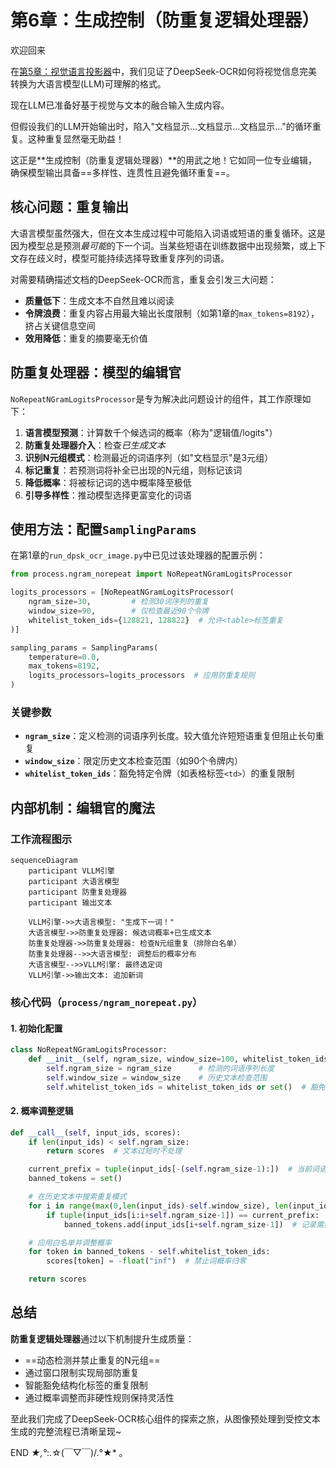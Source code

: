 # 第6章：生成控制（防重复逻辑处理器）

欢迎回来

在[第5章：视觉语言投影器](05_vision_language_projector__.md)中，我们见证了DeepSeek-OCR如何将视觉信息完美转换为大语言模型(LLM)可理解的格式。

现在LLM已准备好基于视觉与文本的融合输入生成内容。

但假设我们的LLM开始输出时，陷入"文档显示...文档显示...文档显示..."的循环重复。这种重复显然毫无助益！

这正是**生成控制（防重复逻辑处理器）**的用武之地！它如同一位专业编辑，确保模型输出具备==多样性、连贯性且避免循环重复==。

## 核心问题：重复输出

大语言模型虽然强大，但在文本生成过程中可能陷入词语或短语的重复循环。这是因为模型总是预测*最可能*的下一个词。当某些短语在训练数据中出现频繁，或上下文存在歧义时，模型可能持续选择导致重复序列的词语。

对需要精确描述文档的DeepSeek-OCR而言，重复会引发三大问题：
- **质量低下**：生成文本不自然且难以阅读
- **令牌浪费**：重复内容占用最大输出长度限制（如第1章的`max_tokens=8192`），挤占关键信息空间
- **效用降低**：重复的摘要毫无价值

## 防重复处理器：模型的编辑官

`NoRepeatNGramLogitsProcessor`是专为解决此问题设计的组件，其工作原理如下：

1. **语言模型预测**：计算数千个候选词的概率（称为"逻辑值/logits"）
2. **防重复处理器介入**：检查*已生成文本*
3. **识别N元组模式**：检测最近的词语序列（如"文档显示"是3元组）
4. **标记重复**：若预测词将补全已出现的N元组，则标记该词
5. **降低概率**：将被标记词的选中概率降至极低
6. **引导多样性**：推动模型选择更富变化的词语

## 使用方法：配置`SamplingParams`

在第1章的`run_dpsk_ocr_image.py`中已见过该处理器的配置示例：

```python
from process.ngram_norepeat import NoRepeatNGramLogitsProcessor

logits_processors = [NoRepeatNGramLogitsProcessor(
    ngram_size=30,         # 检测30词序列的重复
    window_size=90,        # 仅检查最近90个令牌
    whitelist_token_ids={128821, 128822}  # 允许<table>标签重复
)]

sampling_params = SamplingParams(
    temperature=0.0,
    max_tokens=8192,
    logits_processors=logits_processors  # 应用防重复规则
)
```

### 关键参数
- **`ngram_size`**：定义检测的词语序列长度。较大值允许短短语重复但阻止长句重复
- **`window_size`**：限定历史文本检查范围（如90个令牌内）
- **`whitelist_token_ids`**：豁免特定令牌（如表格标签`<td>`）的重复限制

## 内部机制：编辑官的魔法

### 工作流程图示
```mermaid
sequenceDiagram
    participant VLLM引擎
    participant 大语言模型
    participant 防重复处理器
    participant 输出文本

    VLLM引擎->>大语言模型: "生成下一词！"
    大语言模型->>防重复处理器: 候选词概率+已生成文本
    防重复处理器->>防重复处理器: 检查N元组重复（排除白名单）
    防重复处理器-->>大语言模型: 调整后的概率分布
    大语言模型-->>VLLM引擎: 最终选定词
    VLLM引擎->>输出文本: 追加新词
```

### 核心代码（`process/ngram_norepeat.py`）

#### 1. 初始化配置
```python
class NoRepeatNGramLogitsProcessor:
    def __init__(self, ngram_size, window_size=100, whitelist_token_ids=None):
        self.ngram_size = ngram_size      # 检测的词语序列长度
        self.window_size = window_size    # 历史文本检查范围
        self.whitelist_token_ids = whitelist_token_ids or set()  # 豁免令牌
```

#### 2. 概率调整逻辑
```python
def __call__(self, input_ids, scores):
    if len(input_ids) < self.ngram_size: 
        return scores  # 文本过短时不处理

    current_prefix = tuple(input_ids[-(self.ngram_size-1):])  # 当前词语前缀
    banned_tokens = set()

    # 在历史文本中搜索重复模式
    for i in range(max(0,len(input_ids)-self.window_size), len(input_ids)-self.ngram_size+1):
        if tuple(input_ids[i:i+self.ngram_size-1]) == current_prefix:
            banned_tokens.add(input_ids[i+self.ngram_size-1])  # 记录需禁止词

    # 应用白名单并调整概率
    for token in banned_tokens - self.whitelist_token_ids:
        scores[token] = -float("inf")  # 禁止词概率归零

    return scores
```

## 总结

**防重复逻辑处理器**通过以下机制提升生成质量：
- ==动态检测并禁止重复的N元组==
- 通过窗口限制实现局部防重复
- 智能豁免结构化标签的重复限制
- 通过概率调整而非硬性规则保持灵活性

至此我们完成了DeepSeek-OCR核心组件的探索之旅，从图像预处理到受控文本生成的完整流程已清晰呈现~

END *★,°*:.☆(￣▽￣)/.°★* 。

